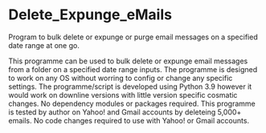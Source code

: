 # Delete_Expunge_eMails
Program to bulk delete or expunge or purge email messages on a specified date range at one go.

This programme can be used to bulk delete or expunge email messages from a folder on a specified date range inputs.
The programme is designed to work on any OS without worring to config or change any specific settings.
The programme/script is developed using Python 3.9 however it would work on downline versions with little version specific cosmatic changes.
No dependency modules or packages required.
This programme is tested by author on Yahoo! and Gmail accounts by deleteing 5,000+ emails.
No code changes required to use with Yahoo! or Gmail accounts.
